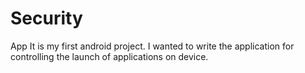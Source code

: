 # Security 
App It is my first android project. I wanted to write the application for controlling the launch of applications on device.
